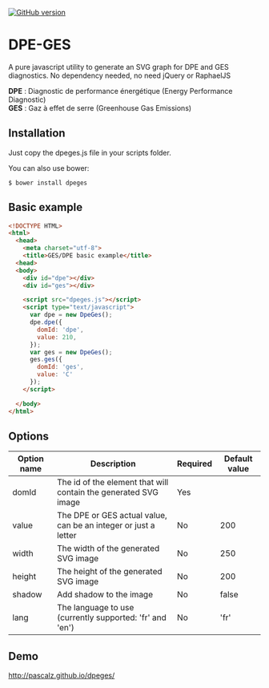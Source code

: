 [![GitHub version](https://badge.fury.io/gh/pascalz%2Fdpeges.svg)](https://badge.fury.io/gh/pascalz%2Fdpeges)

# DPE-GES

A pure javascript utility to generate an SVG graph for DPE and GES diagnostics.
No dependency needed, no need jQuery or RaphaelJS

**DPE** : Diagnostic de performance énergétique  (Energy Performance Diagnostic)  
**GES** : Gaz à effet de serre  (Greenhouse Gas Emissions)  

## Installation

Just copy the dpeges.js file in your scripts folder.

You can also use bower:
```
$ bower install dpeges
```

## Basic example

```html
<!DOCTYPE HTML>
<html>
  <head>
    <meta charset="utf-8">
    <title>GES/DPE basic example</title>
  <head>
  <body>
    <div id="dpe"></div>
    <div id="ges"></div>

    <script src="dpeges.js"></script>
    <script type="text/javascript">
      var dpe = new DpeGes();
      dpe.dpe({
        domId: 'dpe',
        value: 210,
      });
      var ges = new DpeGes();
      ges.ges({
        domId: 'ges',
        value: 'C'
      });
    </script>

  </body>
</html>
```

## Options

Option name   | Description                                                     | Required | Default value
------------- | --------------------------------------------------------------- | -------- | -------------
domId         | The id of the element that will contain the generated SVG image | Yes      |  
value         | The DPE or GES actual value, can be an integer or just a letter | No       | 200 
width         | The width of the generated SVG image                            | No       | 250 
height        | The height of the generated SVG image                           | No       | 200 
shadow        | Add shadow to the image                                         | No       | false 
lang          | The language to use (currently supported: 'fr' and 'en')        | No       | 'fr' 

## Demo

http://pascalz.github.io/dpeges/
